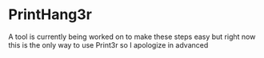 # PrintHang3r
A tool is currently being worked on to make these steps easy but right now this is the only way to use Print3r so I apologize in advanced 

